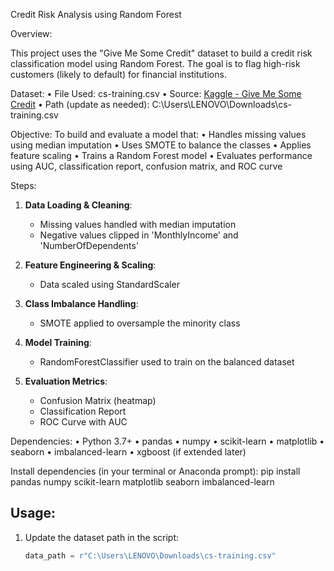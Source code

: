 Credit Risk Analysis using Random Forest


Overview:

This project uses the "Give Me Some Credit" dataset to build a credit risk classification model using Random Forest. 
The goal is to flag high-risk customers (likely to default) for financial institutions.

Dataset:
• File Used: cs-training.csv
• Source: [Kaggle - Give Me Some Credit](https://www.kaggle.com/c/GiveMeSomeCredit/data)
• Path (update as needed): C:\Users\LENOVO\Downloads\cs-training.csv

Objective:
To build and evaluate a model that:
• Handles missing values using median imputation
• Uses SMOTE to balance the classes
• Applies feature scaling
• Trains a Random Forest model
• Evaluates performance using AUC, classification report, confusion matrix, and ROC curve

Steps:
1. **Data Loading & Cleaning**:
   - Missing values handled with median imputation
   - Negative values clipped in 'MonthlyIncome' and 'NumberOfDependents'

2. **Feature Engineering & Scaling**:
   - Data scaled using StandardScaler

3. **Class Imbalance Handling**:
   - SMOTE applied to oversample the minority class

4. **Model Training**:
   - RandomForestClassifier used to train on the balanced dataset

5. **Evaluation Metrics**:
   - Confusion Matrix (heatmap)
   - Classification Report
   - ROC Curve with AUC

Dependencies:
• Python 3.7+
• pandas
• numpy
• scikit-learn
• matplotlib
• seaborn
• imbalanced-learn
• xgboost (if extended later)

Install dependencies (in your terminal or Anaconda prompt):
pip install pandas numpy scikit-learn matplotlib seaborn imbalanced-learn

Usage:
------
1. Update the dataset path in the script:
   ```python
   data_path = r"C:\Users\LENOVO\Downloads\cs-training.csv"
